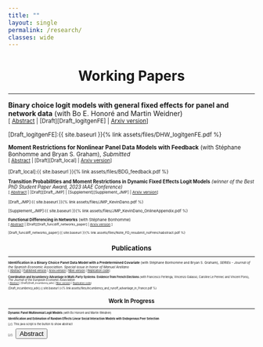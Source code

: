 ```yaml
---
title: ""
layout: single
permalink: /research/
classes: wide
---
```



# <center> Working Papers  </center>
- - -

**Binary choice logit models with general fixed effects for panel and network data** (with Bo E. Honoré and Martin Weidner)  <br />
<small>[ <a href="#/" onclick="visib('logitgenFE')">Abstract</a> | [Draft][Draft_logitgenFE] | [Arxiv version][Arxiv_logitgenFE]] 

<div id="logitgenFE" style="display: none; text-align: justify; line-height: 1.2" ><small>
This paper systematically analyzes and reviews identification strategies for binary choice logit models with fixed effects in panel and network data settings. We examine both static and dynamic models with general fixed-effect structures, including individual effects, time trends, and two-way or dyadic effects. A key challenge is the incidental parameter problem, which arises from the increasing number of fixed effects as the sample size grows. We explore two main strategies for eliminating nuisance parameters: conditional likelihood methods, which remove fixed effects by conditioning on sufficient statistics, and moment-based methods, which derive fixed-effect-free moment conditions. We demonstrate how these approaches apply to a variety of models, summarizing key findings from the literature while also presenting new examples and new results.
</small><br><br/></div>

[Draft_logitgenFE]:{{ site.baseurl }}{% link assets/files/DHW_logitgenFE.pdf %}

[Arxiv_logitgenFE]: https://arxiv.org/abs/2508.11556

**Moment Restrictions for Nonlinear Panel Data Models with Feedback** (with Stéphane Bonhomme and Bryan S. Graham), *Submitted*  <br />
<small>[ <a href="#/" onclick="visib('feedback')">Abstract</a> | [Draft][Draft_local] | [Arxiv version][Arxiv_paper]] 

<div id="feedback" style="display: none; text-align: justify; line-height: 1.2" ><small>
Many panel data methods place strong a priori restrictions on feedback: how past outcomes, covariates, and heterogeneity map into future covariate levels. In semi-parametric models we characterize the set of all moment functions that are robust to unrestricted feedback and heterogeneity. We provide results for finite-dimenisonal parameters and average effects, and show how to use our characterization for efficiency analysis. We illustrate the approach in the multi-spell mixed proportional hazard duration model and through additional novel examples. 
</small><br><br/></div>

[Draft_local]:{{ site.baseurl }}{% link assets/files/BDG_feedback.pdf %}

[Arxiv_paper]: https://arxiv.org/abs/2506.12569


**Transition Probabilities and Moment Restrictions in Dynamic Fixed Effects Logit Models** *(winner of the Best PhD Student Paper Award, 2023 IAAE Conference)* <br />
<small>[ <a href="#/" onclick="visib('DFEL')">Abstract</a> | [Draft][Draft_JMP] | [Supplement][Supplement_JMP] | [Arxiv version][Arxiv_DFEL_paper]] 

<div id="DFEL" style="display: none; text-align: justify; line-height: 1.2" ><small>
This paper introduces a new method to derive moment restrictions in dynamic discrete choice models with strictly exogenous regressors, fixed effects and logistic errors. We show how the structure of logit probabilities and basic properties of rational fractions can be used to construct moment functions free of the fixed effects in a way that scales naturally with the lag order and the number of observed periods. We demonstrate the approach in binary response models of arbitrary lag order, first-order panel vector autoregressions and dynamic multinomial logit models. The semiparametric efficiency bound is characterized for the leading binary case with one lag. 
Finally, we illustrate our results in an application investigating the dynamics of drug consumption among young people.
</small><br><br/></div>

[Draft_JMP]:{{ site.baseurl }}{% link assets/files/JMP_KevinDano.pdf %}

[Supplement_JMP]:{{ site.baseurl }}{% link assets/files/JMP_KevinDano_OnlineAppendix.pdf %}

[Arxiv_DFEL_paper]: http://arxiv.org/abs/2303.00083

**Functional Differencing in Networks** (with Stéphane Bonhomme)  <br />
<small>[ <a href="#/" onclick="visib('funcdiff_networks')">Abstract</a> | [Draft][Draft_funcdiff_networks_paper] | [Arxiv version][Arxiv_funcdiff_networks_paper] ] 

<div id="funcdiff_networks" style="display: none; text-align: justify; line-height: 1.2" ><small>
Economic interactions often occur in networks where heterogeneous agents (such as workers or firms) sort and produce. However, most existing estimation approaches either require the network to be dense, which is at odds with many empirical networks, or they require restricting the form of heterogeneity and the network formation process. We show how the functional differencing approach introduced by Bonhomme (2012) in the context of panel data, can be applied in network settings to derive moment restrictions on model parameters and average effects. Those restrictions are valid irrespective of the form of heterogeneity, and they hold in both dense and sparse networks. We illustrate the analysis with linear and nonlinear models of matched employer-employee data, in the spirit of the model introduced by Abowd, Kramarz, and Margolis (1999).
</small><br><br/></div>

[Draft_funcdiff_networks_paper]:{{ site.baseurl }}{% link assets/files/Note_FD_resubmit_noFrenchabstract.pdf %}

[Arxiv_funcdiff_networks_paper]: https://arxiv.org/abs/2307.11484


# <center> Publications  </center>
- - -

**Identification in a Binary Choice Panel Data Model with a Predetermined Covariate** (with Stéphane Bonhomme and Bryan S. Graham), *SERIEs - Journal of the Spanish Economic Association. Special issue in honor of Manuel Arellano* <br />
<small>[ <a href="#/" onclick="visib('series')">Abstract</a> | [Published version][Published_paper] | [Arxiv version][Arxiv_series_paper] | [Nber version][Nber_series_paper] | [Replication code][replication_julia]] 

<div id="series" style="display: none; text-align: justify; line-height: 1.2" ><small>
We study identification in a binary choice panel data model with a single predetermined binary covariate (i.e., a covariate sequentially exogenous conditional on lagged outcomes and covariates). The choice model is indexed by a scalar parameter, whereas the distribution of unit-specific heterogeneity, as well as the feedback process that maps lagged outcomes into future covariate realizations, are left unrestricted. We provide a simple condition under which the model parameter is never point-identified, no matter the number of time periods available. At the same time, we show in simulations that its identified set can remain informative suggesting that meaningful learning is possible even in short panels with feedback.
</small><br><br/></div>

[Published_paper]: https://link.springer.com/article/10.1007/s13209-023-00290-2

[Arxiv_series_paper]:  https://arxiv.org/abs/2301.05733

[Nber_series_paper]: https://www.nber.org/papers/w31027

[replication_julia]: https://github.com/kevindano/Bonhomme-Dano-Graham-SERIES


**Coordination and Incumbency Advantage in Multi-Party Systems: Evidence from French Elections** (with Francesco Ferlenga, Vincenzo Galasso, Caroline Le Pennec and Vincent Pons), *The Journal of the European Economic Association* <br />
<small>[ <a href="#/" onclick="visib('incumbency')">Abstract</a>  | [Draft][Draft_incumbency_adv] | [Nber version][Nber_incumbency_adv]] | [Replication code][replication_stata]] </small>


<div id="incumbency" style="display: none; text-align: justify; line-height: 1.2" ><small>
In theory, free and fair elections can improve the selection of politicians and incentivize them to exert effort. In practice, incumbency advantage and coordination issues may lead to the (re)election of bad politicians. We ask whether these two forces compound each other. Using an RDD in French two-round local and parliamentary elections, we find that winning an election increases candidates' chances to win the next election by 25.1 percentage points. Close winners are more likely to run again and more likely to win, conditional on running, than close losers. Incumbents run a more personalized campaign communication and face fewer ideologically close competitors, indicating that parties on the winning side coordinate more effectively than the losing side. A complementary RDD reveals that candidates who marginally qualify for the runoff also rally voters, but without affecting the number of competitors on their side. We conclude that party coordination and voters rallying candidates who won or gained visibility in an election both contribute to their success in future races, absent any actual difference in quality with candidates on the losing side.
</small><br><br/></div>

[Draft_incumbency_adv]:{{ site.baseurl }}{% link assets/files/Incumbency_and_runoff_advantage_in_France.pdf %}

[Nber_incumbency_adv]: https://www.nber.org/papers/w30541

[replication_stata]: https://zenodo.org/records/14071530


# <center> Work In Progress  </center>
- - -

**Dynamic Panel Multinomial Logit Models** (with Bo Honoré and Martin Weidner)

**Identification and Estimation of Random Effects Linear Social Interaction Models with Endogenous Peer Selection**  



[//]: This java script is the button to show abstract
 <script>
  function visib(id) {
   var x = document.getElementById(id);
   if (x.style.display === "block") {
     x.style.display = "none";
   } else {
     x.style.display = "block";
   }
 }
 </script>

 [//]:&emsp;<button onclick="visib('polariz')" class="btn btn--inverse btn--small">Abstract</button>
 